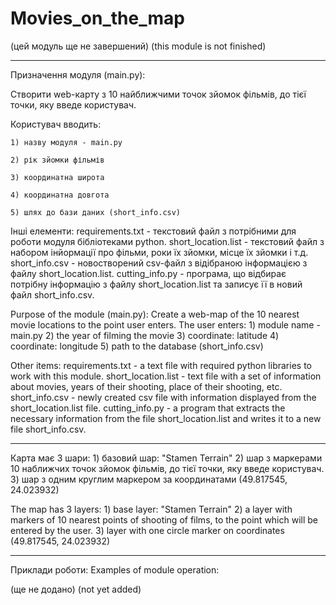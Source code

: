# Movies_on_the_map

(цей модуль ще не завершений)
(this module is not finished)

---------------------------------------------------------------------------------------------------------------------------------------------------

Призначення модуля (main.py):

Створити web-карту з 10 найближчими точок зйомок фільмів, до тієї точки, яку введе користувач.

Користувач вводить:

    1) назву модуля - main.py
    
    2) рік зйомки фільмів
    
    3) координатна широта
    
    4) координатна довгота
    
    5) шлях до бази даних (short_info.csv)


Інші елементи:
requirements.txt - текстовий файл з потрібними для роботи модуля бібліотеками python.
short_location.list - текстовий файл з набором інйормації про фільми, роки їх зйомки, місце їх зйомки і т.д.
short_info.csv - новостворений csv-файл з відібраною інформацією з файлу short_location.list.
cutting_info.py - програма, що відбирає потрібну інформацію з файлу short_location.list та записує її в новий файл short_info.csv.

Purpose of the module (main.py):
Create a web-map of the 10 nearest movie locations to the point user enters.
The user enters:
    1) module name - main.py
    2) the year of filming the movie
    3) coordinate: latitude
    4) coordinate: longitude
    5) path to the database (short_info.csv)

Other items:
requirements.txt - a text file with required python libraries to work with this module.
short_location.list - text file with a set of information about movies, years of their shooting, place of their shooting, etc.
short_info.csv - newly created csv file with information displayed from the short_location.list file.
cutting_info.py - a program that extracts the necessary information from the file short_location.list and writes it to a new file short_info.csv.

---------------------------------------------------------------------------------------------------------------------------------------------------

Карта має 3 шари:
    1) базовий шар: "Stamen Terrain"
    2) шар з маркерами 10 наближчих точок зйомок фільмів, до тієї точки, яку введе користувач.
    3) шар з одним круглим маркером за координатами (49.817545, 24.023932)

The map has 3 layers:
    1) base layer: "Stamen Terrain"
    2) a layer with markers of 10 nearest points of shooting of films, to the point which will be entered by the user.
    3) layer with one circle marker on coordinates (49.817545, 24.023932)

---------------------------------------------------------------------------------------------------------------------------------------------------

Приклади роботи:
Examples of module operation:

(ще не додано)
(not yet added)
